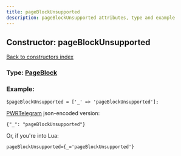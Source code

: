 ```yaml
---
title: pageBlockUnsupported
description: pageBlockUnsupported attributes, type and example
---
```

## Constructor: pageBlockUnsupported  
[Back to constructors index](index.md)






### Type: [PageBlock](../types/PageBlock.md)


### Example:

```
$pageBlockUnsupported = ['_' => 'pageBlockUnsupported'];
```  

[PWRTelegram](https://pwrtelegram.xyz) json-encoded version:

```
{"_": "pageBlockUnsupported"}
```


Or, if you're into Lua:  


```
pageBlockUnsupported={_='pageBlockUnsupported'}

```


